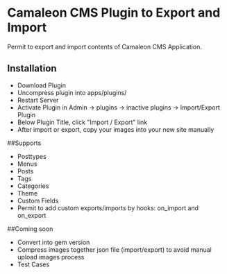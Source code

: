 # Camaleon CMS Plugin to Export and Import
Permit to export and import contents of Camaleon CMS Application.
## Installation
* Download Plugin
* Uncompress plugin into apps/plugins/
* Restart Server
* Activate Plugin in Admin -> plugins -> inactive plugins -> Import/Export Plugin
* Below Plugin Title, click "Import / Export" link
* After import or export, copy your images into your new site manually

##Supports
* Posttypes
* Menus
* Posts
* Tags
* Categories
* Theme
* Custom Fields
* Permit to add custom exports/imports by hooks: on_import and on_export

##Coming soon
* Convert into gem version
* Compress images together json file (import/export) to avoid manual upload images process
* Test Cases